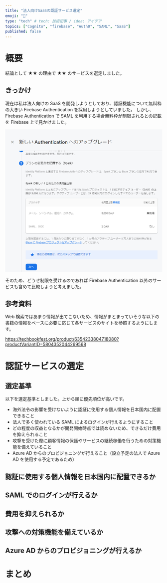 ```yaml
---
title: "法人向けSaaSの認証サービス選定"
emoji: "📝"
type: "tech" # tech: 技術記事 / idea: アイデア
topics: ["Cognito", "firebase", "Auth0", "SAML", "SaaS"]
published: false
---
```


# 概要

結論として ★★ の理由で ★★ のサービスを選定しました。

## きっかけ

現在は私は法人向けの SaaS を開発しようとしており、認証機能について無料枠の大きい Firebase Authentication を採用しようとしていました。
しかし、Firebase Authentication で SAML を利用する場合無料枠が制限されるとの記載を Firebase 上で見かけました。

![Firebase AuthenticationでSAMLを利用する場合の無料枠制限](/images/selecting-authentication-service-for-btob-saas/firebasePlan.png)

そのため、どうせ制限を受けるのであれば Firebase Authentication 以外のサービスも含めて比較しようと考えました。

## 参考資料

Web 検索ではあまり情報が出てこないため、情報がまとまっていそうな以下の書籍の情報をベースに必要に応じて各サービスのサイトを参照するようにします。

https://techbookfest.org/product/6354233804718080?productVariantID=5804352044269568

# 認証サービスの選定

## 選定基準

以下を選定基準としました。上から順に優先順位が高いです。

- 海外法令の影響を受けないように認証に使用する個人情報を日本国内に配置できること
- 法人で多く使われている SAML によるログインが行えるようにすること
- どの程度の収益となるかが開発開始時点では読めないため、できるだけ費用を抑えられること
- 攻撃を受けた際に顧客情報の保護やサービスの継続稼働を行うための対策機能を備えていること
- Azure AD からのプロビジョニングが行えること（設立予定の法人で Azure AD を使用する予定であるため）

## 認証に使用する個人情報を日本国内に配置できるか

## SAML でのログインが行えるか

## 費用を抑えられるか

## 攻撃への対策機能を備えているか

## Azure AD からのプロビジョニングが行えるか

# まとめ
